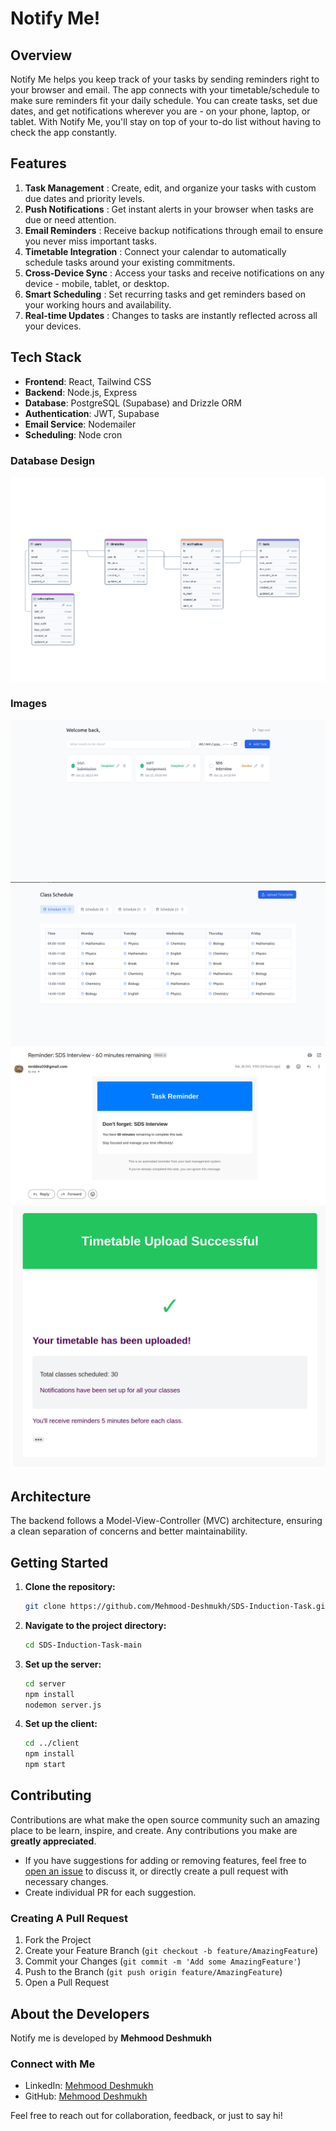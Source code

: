 # Notify Me!

## Overview

Notify Me helps you keep track of your tasks by sending reminders right to your browser and email. The app connects with your timetable/schedule to make sure reminders fit your daily schedule. You can create tasks, set due dates, and get notifications wherever you are - on your phone, laptop, or tablet. With Notify Me, you'll stay on top of your to-do list without having to check the app constantly.

## Features

1. **Task Management** : Create, edit, and organize your tasks with custom due dates and priority levels.
2. **Push Notifications** : Get instant alerts in your browser when tasks are due or need attention.
3. **Email Reminders** : Receive backup notifications through email to ensure you never miss important tasks.
4. **Timetable Integration** : Connect your calendar to automatically schedule tasks around your existing commitments.
5. **Cross-Device Sync** : Access your tasks and receive notifications on any device - mobile, tablet, or desktop.
6. **Smart Scheduling** : Set recurring tasks and get reminders based on your working hours and availability.
7. **Real-time Updates** : Changes to tasks are instantly reflected across all your devices.

## Tech Stack

- **Frontend**: React, Tailwind CSS
- **Backend**: Node.js, Express
- **Database**: PostgreSQL (Supabase) and Drizzle ORM 
- **Authentication**: JWT, Supabase
- **Email Service**: Nodemailer
- **Scheduling**: Node cron 

### Database Design
![Database Design](./Resources/database_design.png)

### Images

![Tasks Dashboard](./Resources/images/task_dashboard.png)
![Timetable](./Resources/images/time+table.png)
![email](./Resources/images/email.png)
![time_table_email](./Resources/images/timetable_email.png)

## Architecture

The backend follows a Model-View-Controller (MVC) architecture, ensuring a clean separation of concerns and better maintainability.


## Getting Started

1. **Clone the repository:**

   ```bash
   git clone https://github.com/Mehmood-Deshmukh/SDS-Induction-Task.git
   ```

2. **Navigate to the project directory:**

   ```bash
   cd SDS-Induction-Task-main
   ```

3. **Set up the server:**

   ```bash
   cd server
   npm install
   nodemon server.js
   ```

4. **Set up the client:**

   ```bash
   cd ../client
   npm install
   npm start
   ```

## Contributing

Contributions are what make the open source community such an amazing place to be learn, inspire, and create. Any contributions you make are **greatly appreciated**.

- If you have suggestions for adding or removing features, feel free to [open an issue](https://github.com/Mehmood-Deshmukh/SDS-Induction-Task/issues/new) to discuss it, or directly create a pull request with necessary changes.
- Create individual PR for each suggestion.

### Creating A Pull Request

1. Fork the Project
2. Create your Feature Branch (`git checkout -b feature/AmazingFeature`)
3. Commit your Changes (`git commit -m 'Add some AmazingFeature'`)
4. Push to the Branch (`git push origin feature/AmazingFeature`)
5. Open a Pull Request

## About the Developers

Notify me is developed by **Mehmood Deshmukh**

### Connect with Me

- LinkedIn: [Mehmood Deshmukh](https://www.linkedin.com/in/mehmood-deshmukh-93533a2a7/)
- GitHub: [Mehmood Deshmukh](https://github.com/Mehmood-Deshmukh)

Feel free to reach out for collaboration, feedback, or just to say hi!
